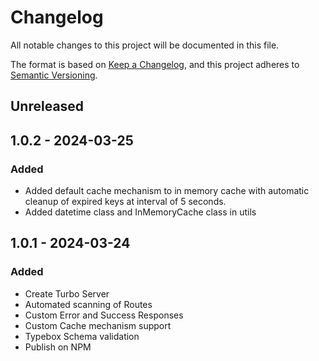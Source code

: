 # Changelog

All notable changes to this project will be documented in this file.

The format is based on [Keep a Changelog](https://keepachangelog.com/en/1.0.0/), and this project adheres to
[Semantic Versioning](https://semver.org/spec/v2.0.0.html).

## Unreleased

## 1.0.2 - 2024-03-25
### Added
- Added default cache mechanism to in memory cache with automatic cleanup of expired keys at interval of 5 seconds.
- Added datetime class and InMemoryCache class in utils

## 1.0.1 - 2024-03-24
### Added
- Create Turbo Server
- Automated scanning of Routes
- Custom Error and Success Responses
- Custom Cache mechanism support
- Typebox Schema validation
- Publish on NPM
